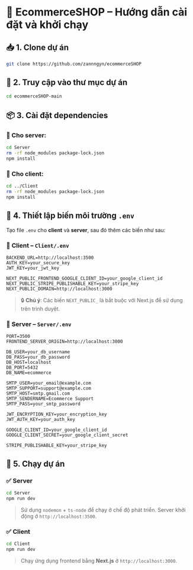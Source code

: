 # 🛒 EcommerceSHOP – Hướng dẫn cài đặt và khởi chạy

## 📥 1. Clone dự án

```bash
git clone https://github.com/zannngyn/ecommerceSHOP
```

## 📂 2. Truy cập vào thư mục dự án

```bash
cd ecommerceSHOP-main
```

## 📦 3. Cài đặt dependencies

### 🔧 Cho **server**:

```bash
cd Server
rm -rf node_modules package-lock.json
npm install
```

### 🎨 Cho **client**:

```bash
cd ../Client
rm -rf node_modules package-lock.json
npm install
```

## 🧪 4. Thiết lập biến môi trường `.env`

Tạo file `.env` cho **client** và **server**, sau đó thêm các biến như sau:

### 📁 **Client – `Client/.env`**

```env
BACKEND_URL=http://localhost:3500
AUTH_KEY=your_secure_key
JWT_KEY=your_jwt_key

NEXT_PUBLIC_FRONTEND_GOOGLE_CLIENT_ID=your_google_client_id
NEXT_PUBLIC_STRIPE_PUBLISHABLE_KEY=your_stripe_key
NEXT_PUBLIC_DOMAIN=http://localhost:3000
```

> 🔒 **Chú ý**: Các biến `NEXT_PUBLIC_` là bắt buộc với Next.js để sử dụng trên trình duyệt.

### 📁 **Server – `Server/.env`**

```env
PORT=3500
FRONTEND_SERVER_ORIGIN=http://localhost:3000

DB_USER=your_db_username
DB_PASS=your_db_password
DB_HOST=localhost
DB_PORT=5432
DB_NAME=ecommerce

SMTP_USER=your_email@example.com
SMTP_SUPPORT=support@example.com
SMTP_HOST=smtp.gmail.com
SMTP_SENDERNAME=Ecommerce Support
SMTP_PASS=your_smtp_password

JWT_ENCRYPTION_KEY=your_encryption_key
JWT_AUTH_KEY=your_auth_key

GOOGLE_CLIENT_ID=your_google_client_id
GOOGLE_CLIENT_SECRET=your_google_client_secret

STRIPE_PUBLISHABLE_KEY=your_stripe_key
```

## 🚀 5. Chạy dự án

### ✅ Server

```bash
cd Server
npm run dev
```

> Sử dụng `nodemon` + `ts-node` để chạy ở chế độ phát triển. Server khởi động ở `http://localhost:3500`.

### ✅ Client

```bash
cd Client
npm run dev
```

> Chạy ứng dụng frontend bằng **Next.js** ở `http://localhost:3000`.
